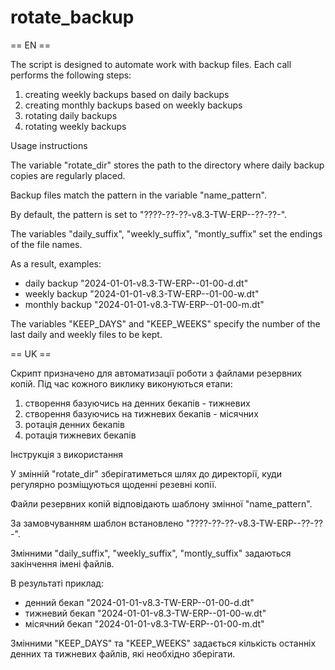 # rotate_backup

== EN ==

The script is designed to automate work with backup files.
Each call performs the following steps:

1) creating weekly backups based on daily backups
2) creating monthly backups based on weekly backups
3) rotating daily backups
4) rotating weekly backups

Usage instructions

The variable "rotate_dir" stores the path to the directory where daily backup copies are regularly placed.

Backup files match the pattern in the variable "name_pattern".

By default, the pattern is set to "????-??-??-v8.3-TW-ERP--??-??-".

The variables "daily_suffix", "weekly_suffix", "montly_suffix" set the endings of the file names.

As a result, examples:
* daily backup "2024-01-01-v8.3-TW-ERP--01-00-d.dt"
* weekly backup "2024-01-01-v8.3-TW-ERP--01-00-w.dt"
* monthly backup "2024-01-01-v8.3-TW-ERP--01-00-m.dt"

The variables "KEEP_DAYS" and "KEEP_WEEKS" specify the number of the last daily and weekly files to be kept.

== UK ==

Скрипт призначено для автоматизації роботи з файлами резервних копій.
Під час кожного виклику виконуються етапи:

1) створення базуючись на денних бекапів - тижневих
2) створення базуючись на тижневих бекапів - місячних
3) ротація денних бекапів
4) ротація тижневих бекапів

Інструкція з використання

У змінній "rotate_dir" зберігатиметься шлях до директорії, куди регулярно розміщуються щоденні резевні копії.

Файли резервних копій відповідають шаблону змінної "name_pattern".

За замовчуванням шаблон встановлено "????-??-??-v8.3-TW-ERP--??-??-".

Змінними "daily_suffix", "weekly_suffix", "montly_suffix" задаються закінчення імені файлів.

В результаті приклад:
 * денний бекап "2024-01-01-v8.3-TW-ERP--01-00-d.dt"
 * тижневий бекап "2024-01-01-v8.3-TW-ERP--01-00-w.dt"
 * місячний бекап "2024-01-01-v8.3-TW-ERP--01-00-m.dt"

Змінними "KEEP_DAYS" та "KEEP_WEEKS" задається кількість останніх денних та тижневих файлів, які необхідно зберігати.
